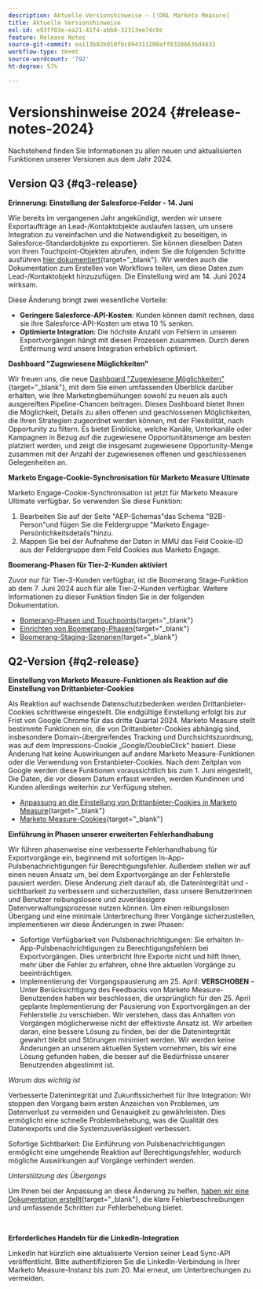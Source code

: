 ```yaml
---
description: Aktuelle Versionshinweise – [!DNL Marketo Measure]
title: Aktuelle Versionshinweise
exl-id: e93ff03e-ea21-41f4-abb8-32313ee74c0c
feature: Release Notes
source-git-commit: ea113b02b910fbc894311200aff83286636d4b32
workflow-type: tm+mt
source-wordcount: '792'
ht-degree: 57%

---
```


# Versionshinweise 2024 {#release-notes-2024}

Nachstehend finden Sie Informationen zu allen neuen und aktualisierten Funktionen unserer Versionen aus dem Jahr 2024.

## Version Q3 {#q3-release}

<p>

**Erinnerung: Einstellung der Salesforce-Felder - 14. Juni**

Wie bereits im vergangenen Jahr angekündigt, werden wir unsere Exportaufträge an Lead-/Kontaktobjekte auslaufen lassen, um unsere Integration zu vereinfachen und die Notwendigkeit zu beseitigen, in Salesforce-Standardobjekte zu exportieren. Sie können dieselben Daten von Ihren Touchpoint-Objekten abrufen, indem Sie die folgenden Schritte ausführen [hier dokumentiert](/help/release-notes/previous-releases/2023.md#deprecations){target="_blank"}. Wir werden auch die Dokumentation zum Erstellen von Workflows teilen, um diese Daten zum Lead-/Kontaktobjekt hinzuzufügen. Die Einstellung wird am 14. Juni 2024 wirksam.

Diese Änderung bringt zwei wesentliche Vorteile:

* **Geringere Salesforce-API-Kosten**: Kunden können damit rechnen, dass sie ihre Salesforce-API-Kosten um etwa 10 % senken.
* **Optimierte Integration**: Die höchste Anzahl von Fehlern in unseren Exportvorgängen hängt mit diesen Prozessen zusammen. Durch deren Entfernung wird unsere Integration erheblich optimiert.

**Dashboard &quot;Zugewiesene Möglichkeiten&quot;**

Wir freuen uns, die neue [Dashboard &quot;Zugewiesene Möglichkeiten&quot;](/help/marketo-measure-discover-ui/dashboards/attributed-opportunity-dashboard.md){target="_blank"}, mit dem Sie einen umfassenden Überblick darüber erhalten, wie Ihre Marketingbemühungen sowohl zu neuen als auch ausgereiften Pipeline-Chancen beitragen. Dieses Dashboard bietet Ihnen die Möglichkeit, Details zu allen offenen und geschlossenen Möglichkeiten, die Ihren Strategien zugeordnet werden können, mit der Flexibilität, nach Opportunity zu filtern. Es bietet Einblicke, welche Kanäle, Unterkanäle oder Kampagnen in Bezug auf die zugewiesene Opportunitätsmenge am besten platziert werden, und zeigt die insgesamt zugewiesene Opportunity-Menge zusammen mit der Anzahl der zugewiesenen offenen und geschlossenen Gelegenheiten an.

**Marketo Engage-Cookie-Synchronisation für Marketo Measure Ultimate**

Marketo Engage-Cookie-Synchronisation ist jetzt für Marketo Measure Ultimate verfügbar. So verwenden Sie diese Funktion:

1. Bearbeiten Sie auf der Seite &quot;AEP-Schemas&quot;das Schema &quot;B2B-Person&quot;und fügen Sie die Feldergruppe &quot;Marketo Engage-Persönlichkeitsdetails&quot;hinzu.
1. Mappen Sie bei der Aufnahme der Daten in MMU das Feld Cookie-ID aus der Feldergruppe dem Feld Cookies aus Marketo Engage.

**Boomerang-Phasen für Tier-2-Kunden aktiviert**

Zuvor nur für Tier-3-Kunden verfügbar, ist die Boomerang Stage-Funktion ab dem 7. Juni 2024 auch für alle Tier-2-Kunden verfügbar. Weitere Informationen zu dieser Funktion finden Sie in der folgenden Dokumentation.

* [Bomerang-Phasen und Touchpoints](/help/advanced-marketo-measure-features/boomerang/boomerang-stages-and-touchpoints.md){target="_blank"}
* [Einrichten von Boomerang-Phasen](/help/advanced-marketo-measure-features/boomerang/setting-up-boomerang-stages.md){target="_blank"}
* [Boomerang-Staging-Szenarien](/help/advanced-marketo-measure-features/boomerang/boomerang-stage-scenarios.md){target="_blank"}

<p>

## Q2-Version {#q2-release}

<p>

**Einstellung von Marketo Measure-Funktionen als Reaktion auf die Einstellung von Drittanbieter-Cookies**

Als Reaktion auf wachsende Datenschutzbedenken werden Drittanbieter-Cookies schrittweise eingestellt. Die endgültige Einstellung erfolgt bis zur Frist von Google Chrome für das dritte Quartal 2024. Marketo Measure stellt bestimmte Funktionen ein, die von Drittanbieter-Cookies abhängig sind, insbesondere Domain-übergreifendes Tracking und Durchsichtszuordnung, was auf dem Impressions-Cookie „Google/DoubleClick“ basiert. Diese Änderung hat keine Auswirkungen auf andere Marketo Measure-Funktionen oder die Verwendung von Erstanbieter-Cookies. Nach dem Zeitplan von Google werden diese Funktionen voraussichtlich bis zum 1. Juni eingestellt, Die Daten, die vor diesem Datum erfasst werden, werden Kundinnen und Kunden allerdings weiterhin zur Verfügung stehen.

* [Anpassung an die Einstellung von Drittanbieter-Cookies in Marketo Measure](https://nation.marketo.com/t5/employee-blogs/adapting-to-third-party-cookie-deprecation-in-marketo-measure/ba-p/345110){target="_blank"}
* [Marketo Measure-Cookies](/help/marketo-measure-tracking/setting-up-tracking/marketo-measure-cookies.md){target="_blank"}

**Einführung in Phasen unserer erweiterten Fehlerhandhabung**

Wir führen phasenweise eine verbesserte Fehlerhandhabung für Exportvorgänge ein, beginnend mit sofortigen In-App-Pulsbenachrichtigungen für Berechtigungsfehler. Außerdem stellen wir auf einen neuen Ansatz um, bei dem Exportvorgänge an der Fehlerstelle pausiert werden. Diese Änderung zielt darauf ab, die Datenintegrität und -sichtbarkeit zu verbessern und sicherzustellen, dass unsere Benutzerinnen und Benutzer reibungslosere und zuverlässigere Datenverwaltungsprozesse nutzen können. Um einen reibungslosen Übergang und eine minimale Unterbrechung Ihrer Vorgänge sicherzustellen, implementieren wir diese Änderungen in zwei Phasen:

* Sofortige Verfügbarkeit von Pulsbenachrichtigungen: Sie erhalten In-App-Pulsbenachrichtigungen zu Berechtigungsfehlern bei Exportvorgängen. Dies unterbricht Ihre Exporte nicht und hilft Ihnen, mehr über die Fehler zu erfahren, ohne Ihre aktuellen Vorgänge zu beeinträchtigen.
* Implementierung der Vorgangspausierung am 25. April: **VERSCHOBEN** – Unter Berücksichtigung des Feedbacks von Marketo Measure-Benutzenden haben wir beschlossen, die ursprünglich für den 25. April geplante Implementierung der Pausierung von Exportvorgängen an der Fehlerstelle zu verschieben. Wir verstehen, dass das Anhalten von Vorgängen möglicherweise nicht der effektivste Ansatz ist. Wir arbeiten daran, eine bessere Lösung zu finden, bei der die Datenintegrität gewahrt bleibt und Störungen minimiert werden. Wir werden keine Änderungen an unserem aktuellen System vornehmen, bis wir eine Lösung gefunden haben, die besser auf die Bedürfnisse unserer Benutzenden abgestimmt ist.

_Warum das wichtig ist_

Verbesserte Datenintegrität und Zukunftssicherheit für Ihre Integration: Wir stoppen den Vorgang beim ersten Anzeichen von Problemen, um Datenverlust zu vermeiden und Genauigkeit zu gewährleisten. Dies ermöglicht eine schnelle Problembehebung, was die Qualität des Datenexports und die Systemzuverlässigkeit verbessert.

Sofortige Sichtbarkeit: Die Einführung von Pulsbenachrichtigungen ermöglicht eine umgehende Reaktion auf Berechtigungsfehler, wodurch mögliche Auswirkungen auf Vorgänge verhindert werden.

_Unterstützung des Übergangs_

Um Ihnen bei der Anpassung an diese Änderung zu helfen, [haben wir eine Dokumentation erstellt](/help/configuration-and-setup/getting-started-with-marketo-measure/error-notifications.md){target="_blank"}, die klare Fehlerbeschreibungen und umfassende Schritten zur Fehlerbehebung bietet.

<br>

**Erforderliches Handeln für die LinkedIn-Integration**

LinkedIn hat kürzlich eine aktualisierte Version seiner Lead Sync-API veröffentlicht. Bitte authentifizieren Sie die LinkedIn-Verbindung in Ihrer Marketo Measure-Instanz bis zum 20. Mai erneut, um Unterbrechungen zu vermeiden.


